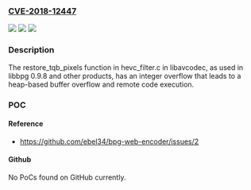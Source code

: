 ### [CVE-2018-12447](https://cve.mitre.org/cgi-bin/cvename.cgi?name=CVE-2018-12447)
![](https://img.shields.io/static/v1?label=Product&message=n%2Fa&color=blue)
![](https://img.shields.io/static/v1?label=Version&message=n%2Fa&color=blue)
![](https://img.shields.io/static/v1?label=Vulnerability&message=n%2Fa&color=brighgreen)

### Description

The restore_tqb_pixels function in hevc_filter.c in libavcodec, as used in libbpg 0.9.8 and other products, has an integer overflow that leads to a heap-based buffer overflow and remote code execution.

### POC

#### Reference
- https://github.com/ebel34/bpg-web-encoder/issues/2

#### Github
No PoCs found on GitHub currently.

